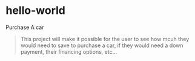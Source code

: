 # hello-world
Purchase A car
> This project will make it possible for the user to see how mcuh they would need to save to purchase a car, if they would need a down payment, their financing options, etc...
